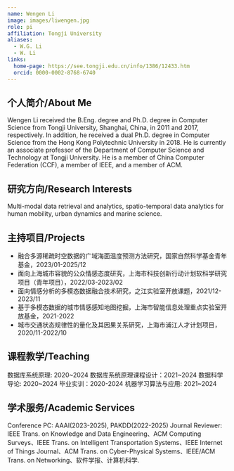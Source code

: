 ```yaml
---
name: Wengen Li
image: images/liwengen.jpg
role: pi
affiliation: Tongji University
aliases:
  - W.G. Li
  - W. Li
links:
  home-page: https://see.tongji.edu.cn/info/1386/12433.htm
  orcid: 0000-0002-8768-6740
---
```


## 个人简介/About Me
Wengen Li received the B.Eng. degree and Ph.D. degree in Computer Science from Tongji University, Shanghai, China, in 2011 and 2017, respectively. In addition, he received a dual Ph.D. degree in Computer Science from the Hong Kong Polytechnic University in 2018. He is currently an associate professor of the Department of Computer Science and Technology at Tongji University. He is a member of China Computer Federation (CCF), a member of IEEE, and a member of ACM.

## 研究方向/Research Interests
Multi-modal data retrieval and analytics, spatio-temporal data analytics for human mobility, urban dynamics and marine science.

## 主持项目/Projects
- 融合多源稀疏时空数据的广域海面温度预测方法研究，国家自然科学基金青年基金，2023/01-2025/12
- 面向上海城市容貌的公众情感态度研究，上海市科技创新行动计划软科学研究项目（青年项目），2022/03-2023/02
- 面向情感分析的多模态数据融合技术研究，之江实验室开放课题，2021/12-2023/11
- 基于多模态数据的城市情感感知地图挖掘，上海市智能信息处理重点实验室开放基金，2021-2022
- 城市交通状态规律性的量化及其因果关系研究，上海市浦江人才计划项目，2020/11-2022/10

## 课程教学/Teaching
数据库系统原理: 2020~2024
数据库系统原理课程设计：2021~2024
数据科学导论: 2020~2024
毕业实训：2020-2024
机器学习算法与应用: 2021~2024

## 学术服务/Academic Services
Conference PC: AAAI(2023-2025), PAKDD(2022-2025)
Journal Reviewer: IEEE Trans. on Knowledge and Data Engineering、ACM Computing Surveys、IEEE Trans. on Intelligent Transportation Systems、IEEE Internet of Things Journal、ACM Trans. on Cyber-Physical Systems、IEEE/ACM Trans. on Networking、软件学报、计算机科学. 